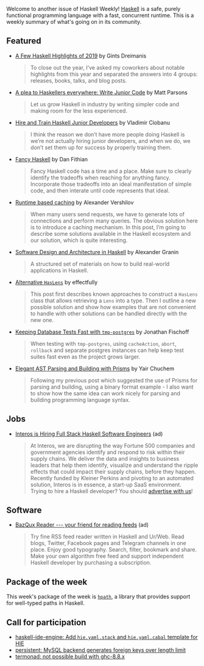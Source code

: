 Welcome to another issue of Haskell Weekly!
[Haskell](https://www.haskell.org) is a safe, purely functional programming language with a fast, concurrent runtime.
This is a weekly summary of what's going on in its community.

## Featured

- [A Few Haskell Highlights of 2019](https://serokell.io/blog/haskell-highlights-2019) by Gints Dreimanis
  > To close out the year, I’ve asked my coworkers about notable highlights from this year and separated the answers into 4 groups: releases, books, talks, and blog posts.
  
- [A plea to Haskellers everywhere: Write Junior Code](https://www.parsonsmatt.org/2019/12/26/write_junior_code.html) by Matt Parsons
  > Let us grow Haskell in industry by writing simpler code and making room for the less experienced.
  
- [Hire and Train Haskell Junior Developers](https://cvlad.info/junior-developers/) by Vladimir Ciobanu
  > I think the reason we don’t have more people doing Haskell is we’re not actually hiring junior developers, and when we do, we don’t set them up for success by properly training them.
  
- [Fancy Haskell](https://dfithian.github.io/2019/12/30/fancy-haskell.html) by Dan Fithian
  > Fancy Haskell code has a time and a place. Make sure to clearly identify the tradeoffs when reaching for anything fancy. Incorporate those tradeoffs into an ideal manifestation of simple code, and then interate until code represents that ideal.
  
- [Runtime based caching](https://qnikst.github.io/posts/2019-09-30-runtime-based-caching.html) by Alexander Vershilov
  > When many users send requests, we have to generate lots of connections and perform many queries. The obvious solution here is to introduce a caching mechanism. In this post, I’m going to describe some solutions available in the Haskell ecosystem and our solution, which is quite interesting.
  
- [Software Design and Architecture in Haskell](https://github.com/graninas/software-design-in-haskell) by Alexander Granin
  > A structured set of materials on how to build real-world applications in Haskell.
  
- [Alternative `HasLens`](https://github.com/effectfully/sketches/tree/master/has-lens-done-right) by effectfully
  > This post first describes known approaches to construct a `HasLens` class that allows retrieving a `Lens` into a type. Then I outline a new possible solution and show how examples that are not convenient to handle with other solutions can be handled directly with the new one.
  
- [Keeping Database Tests Fast with `tmp-postgres`](https://jfischoff.github.io/blog/keeping-database-tests-fast.html) by Jonathan Fischoff
  > When testing with `tmp-postgres`, using `cacheAction`, `abort`, `rollback` and separate postgres instances can help keep test suites fast even as the project grows larger.
  
- [Elegant AST Parsing and Building with Prisms](https://yairchu.github.io/posts/codecs-as-prisms-asts.html) by Yair Chuchem
  > Following my previous post which suggested the use of Prisms for parsing and building, using a binary format example - I also want to show how the same idea can work nicely for parsing and building programming language syntax.

## Jobs

- [Interos is Hiring Full Stack Haskell Software Engineers](https://www.interos.ai/careers/#haskell-software-engineer-ii) (ad)
  > At Interos, we are disrupting the way Fortune 500 companies and government agencies identify and respond to risk within their supply chains. We deliver the data and insights to business leaders that help them identify, visualize and understand the ripple effects that could impact their supply chains, before they happen. Recently funded by Kleiner Perkins and pivoting to an automated solution, Interos is in essence, a start-up SaaS environment.
Trying to hire a Haskell developer?
You should [advertise with us](https://haskellweekly.news/advertising.html)!

## Software

- [BazQux Reader --- your friend for reading feeds](https://bazqux.com/r/hwn_dec19) (ad)
  > Try fine RSS feed reader written in Haskell and Ur/Web. Read blogs, Twitter, Facebook pages and Telegram channels in one place. Enjoy good typography. Search, filter, bookmark and share. Make your own algorithm free feed and support independent Haskell developer by purchasing a subscription.
  
## Package of the week

This week's package of the week is [`hpath`](https://github.com/hasufell/hpath), a library that provides support for well-typed paths in Haskell.

## Call for participation

-   [haskell-ide-engine: Add `hie.yaml.stack` and `hie.yaml.cabal` template for HIE](https://github.com/haskell/haskell-ide-engine/issues/1515)
-   [persistent: MySQL backend generates foreign keys over length limit](https://github.com/yesodweb/persistent/issues/1000)
-   [termonad: not possible build with ghc-8.8.x](https://github.com/cdepillabout/termonad/issues/142)
